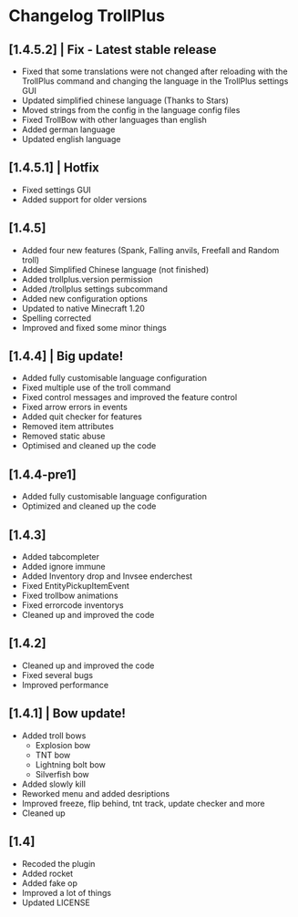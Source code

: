 # Changelog TrollPlus

## [1.4.5.2] | Fix - Latest stable release

- Fixed that some translations were not changed after reloading with the TrollPlus command and changing the language in the TrollPlus settings GUI
- Updated simplified chinese language (Thanks to Stars)
- Moved strings from the config in the language config files
- Fixed TrollBow with other languages than english
- Added german language
- Updated english language

## [1.4.5.1] | Hotfix

- Fixed settings GUI
- Added support for older versions

## [1.4.5]

- Added four new features (Spank, Falling anvils, Freefall and Random troll)
- Added Simplified Chinese language (not finished)
- Added trollplus.version permission
- Added /trollplus settings subcommand
- Added new configuration options
- Updated to native Minecraft 1.20
- Spelling corrected
- Improved and fixed some minor things

## [1.4.4] | Big update!

- Added fully customisable language configuration
- Fixed multiple use of the troll command
- Fixed control messages and improved the feature control
- Fixed arrow errors in events
- Added quit checker for features
- Removed item attributes
- Removed static abuse
- Optimised and cleaned up the code

## [1.4.4-pre1]

- Added fully customisable language configuration
- Optimized and cleaned up the code

## [1.4.3]

- Added tabcompleter
- Added ignore immune
- Added Inventory drop and Invsee enderchest
- Fixed EntityPickupItemEvent
- Fixed trollbow animations
- Fixed errorcode inventorys
- Cleaned up and improved the code

## [1.4.2]

- Cleaned up and improved the code
- Fixed several bugs
- Improved performance

## [1.4.1] | Bow update!

- Added troll bows
  - Explosion bow
  - TNT bow
  - Lightning bolt bow
  - Silverfish bow
- Added slowly kill
- Reworked menu and added desriptions
- Improved freeze, flip behind, tnt track, update checker and more
- Cleaned up

## [1.4]

- Recoded the plugin
- Added rocket
- Added fake op
- Improved a lot of things
- Updated LICENSE